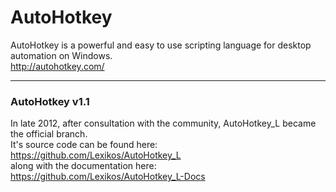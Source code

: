 # AutoHotkey
AutoHotkey is a powerful and easy to use scripting language for desktop automation on Windows.  
http://autohotkey.com/

----

### AutoHotkey v1.1
In late 2012, after consultation with the community, AutoHotkey_L became the official branch.  
It's source code can be found here: https://github.com/Lexikos/AutoHotkey_L  
along with the documentation here: https://github.com/Lexikos/AutoHotkey_L-Docs  
